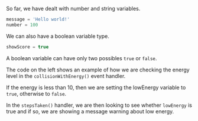 So far, we have dealt with number and string variables.

```javascript
message = 'Hello world!'
number = 100
```

We can also have a boolean variable type.

```javascript
showScore = true
```

A boolean variable can have only two possibles `true` or `false`.

The code on the left shows an example of how we are checking the energy level in the `collisionWithEnergy()` event handler.

If the energy is less than 10, then we are setting the lowEnergy variable to `true`, otherwise to `false`.

In the `stepsTaken()` handler, we are then looking to see whether `lowEnergy` is true and if so, we are showing a message warning about low energy.